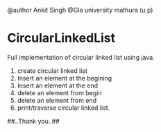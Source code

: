 @author Ankit Singh
@Gla university mathura (u.p)

# CircularLinkedList
Full implementation of circular linked list using java.
1. create circular linked list
2. Insert an element at the begining
3. Insert an element at the end
4. delete an element from begin
5. delete an element from end
6. print/traverse circular linked list.


##..Thank you..##

